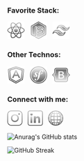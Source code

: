 <h3 align="left">Favorite Stack:</h3>
<p align="left">
  <img src="assets/icons/react.svg" alt="react" width="40" height="40"/>
  &nbsp
  <img src="assets/icons/nodejs.svg" alt="nodejs" width="40" height="40"/>
  &nbsp
  <img src="assets/icons/tailwind.svg" alt="tailwindcss" width="40" height="40"/>
</p>

<h3 align="left">Other Technos:</h3>
<p align="left">
  <img src="assets/icons/angular.svg" alt="angular" width="40" height="40"/>
  &nbsp
  <img src="assets/icons/symfony.svg" alt="symfony" width="40" height="40"/>
  &nbsp
  <img src="assets/icons/bootstrap.svg" alt="bootstrap" width="40" height="40"/>
</p>

<h3 align="left">Connect with me:</h3>
<p align="left">
  <a href="https://www.instagram.com/marian.bnhm/" target="blank" style="text-decoration: none;">
    <img src="assets/icons/instagram.svg" alt="instagram" width="35" height="35"/>
  </a>
  &nbsp
  <a href="https://www.linkedin.com/in/marian-bonhomme-developpeur-montpellier/" target="blank" style="text-decoration: none;">
    <img src="assets/icons/linkedin.svg" alt="linkedin" width="35" height="35"/>
  </a>
  &nbsp
  <a href="https://studiosphere.netlify.app/" target="blank" style="text-decoration: none;">
    <img src="assets/icons/www.png" alt="studio sphère" width="35" height="35"/>
  </a>
</p>

![Anurag's GitHub stats](https://github-readme-stats.vercel.app/api?username=marianbonhomme&show_icons=true&theme=dark&hide=contribs,prs,issues)

![GitHub Streak](https://streak-stats.demolab.com?user=MarianBonhomme&theme=dark&card_width=500&background=151515&border=E4E2E2&ring=DADADA&fire=79FF97&sideNums=79FF97&currStreakLabel=79FF97)

